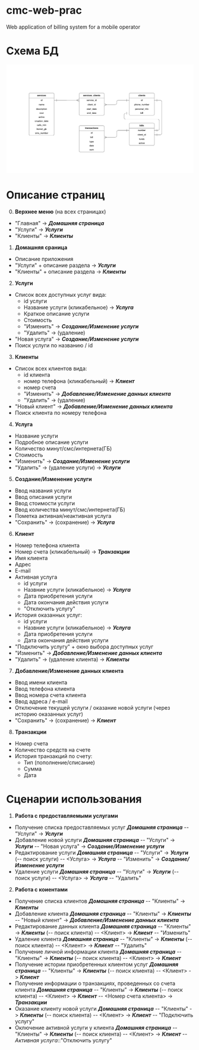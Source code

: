 # cmc-web-prac
Web application of billing system for a mobile operator

# Схема БД
![Схема БД](db_scheme.png)

# Описание страниц
0. **Верхнее меню** (на всех страницах)
  * "Главная" -> ***Домашняя страница***
  * "Услуги" -> ***Услуги***
  * "Клиенты" -> ***Клиенты***

1. **Домашняя сраница**
  * Описание приложения
  * "Услуги" + описание раздела -> ***Услуги***
  * "Клиенты" + описание раздела -> ***Клиенты***

2. **Услуги**
  * Список всех доступных услуг вида:
    * id услуги
    * Название услуги (кликабельное) -> ***Услуга***
    * Краткое описание услуги
    * Стоимость
    * "Изменить" -> ***Создание/Изменение услуги***
    * "Удалить" -> (удаление)
  * "Новая услуга" -> ***Создание/Изменение услуги***
  * Поиск услуги по названию / id

3. **Клиенты**
  * Список всех клиентов вида:
    * id клиента
    * номер телефона (кликабельный) -> ***Клиент***
    * номер счета
    * "Изменить" -> ***Добавление/Изменение данных клиента***
    * "Удалить" -> (удаление)
  * "Новый клиент" -> ***Добавление/Изменение данных клиента***
  * Поиск клиента по номеру телефона

4. **Услуга**
  * Название услуги
  * Подробное описание услуги
  * Количество минут/смс/интернета(ГБ)
  * Стоимость
  * "Изменить" -> ***Создание/Изменение услуги***
  * "Удалить" -> (удаление услуги) -> ***Услуги***

5. **Создание/Изменение услуги**
  * Ввод названия услуги
  * Ввод описания услуги
  * Ввод стоимости услуги
  * Ввод количества минут/смс/интернета(ГБ)
  * Пометка активная/неактивная услуга
  * "Сохранить" -> (сохранение) -> ***Услуга***

6. **Клиент**
  * Номер телефона клиента
  * Номер счета (кликабельный) -> ***Транзакции***
  * Имя клиента
  * Адрес
  * E-mail
  * Активная услуга
    * id услуги
    * Назвние услуги (кликабельное) -> ***Услуга***
    * Дата приобретения услуги
    * Дата окончания действия услуги
    * "Отключить услугу"
  * История оказанных услуг:
    * id услуги
    * Назвние услуги (кликабельное) -> ***Услуга***
    * Дата приобретения услуги
    * Дата окончания действия услуги
  * "Подключить услугу" + окно выбора доступных услуг
  * "Изменить" -> ***Добавление/Изменение данных клиента***
  * "Удалить" -> (удаление клиента) -> ***Клиенты***

7. **Добавление/Изменение данных клиента**
  * Ввод имени клиента
  * Ввод телефона клиента
  * Ввод номера счета клиента
  * Ввод адреса / e-mail
  * Отключение текущей услуги / оказание новой услуги (через историю оказанных услуг)
  * "Сохранить" -> (сохранение) -> ***Клиент***

8. **Транзакции**
  * Номер счета
  * Количество средств на счете
  * История транзакций по счету:
    * Тип (пополнение/списание)
    * Сумма
    * Дата

# Сценарии использования
1. **Работа с предоставляемыми услугами**
  * Получение списка предоставляемых услуг
    ***Домашняя страница*** -- "Услуги" -> ***Услуги***
  * Добавление новой услуги
    ***Домашняя страница*** -- "Услуги" -> ***Услуги*** -- "Новая услуга" -> ***Создание/Изменение услуги***
  * Редактирование услуги
    ***Домашняя страница*** -- "Услуги" -> ***Услуги*** (-- поиск услуги) -- <Услуга> -> ***Услуга*** -- "Изменить" -> ***Создание/Изменение услуги***
  * Удаление услуги
    ***Домашняя страница*** -- "Услуги" -> ***Услуги*** (-- поиск услуги) -- <Услуга> -> ***Услуга*** -- "Удалить"

2. **Работа с коиентами**
  * Получение списка клиентов
    ***Домашняя страница*** -- "Клиенты" -> ***Клиенты***
  * Добавление клиента
    ***Домашняя страница*** -- "Клиенты" -> ***Клиенты*** -- "Новый клиент" -> ***Добавление/Изменение данных клиента***
  * Редактирование данных клиента
    ***Домашняя страница*** -- "Клиенты" -> ***Клиенты*** (-- поиск клиента) -- <Клиент> -> ***Клиент*** -- "Изменить"
  * Удаление клиента
    ***Домашняя страница*** -- "Клиенты" -> ***Клиенты*** (-- поиск клиента) -- <Клиент> -> ***Клиент*** -- "Удалить"
  * Получение личной информации клиента
    ***Домашняя страница*** -- "Клиенты" -> ***Клиенты*** (-- поиск клиента) -- <Клиент> -> ***Клиент***
  * Получение истории приобретенных клиентом услуг
    ***Домашняя страница*** -- "Клиенты" -> ***Клиенты*** (-- поиск клиента) -- <Клиент> -> ***Клиент***
  * Получение информации о транзакциях, проведенных со счета клиента
    ***Домашняя страница*** -- "Клиенты" -> ***Клиенты*** (-- поиск клиента) -- <Клиент> -> ***Клиент*** -- <Номер счета клиента> -> ***Транзакции***
  * Оказание клиенту новой услуги
    ***Домашняя страница*** -- "Клиенты" -> ***Клиенты*** (-- поиск клиента) -- <Клиент> -> ***Клиент*** -- "Подключить услугу"
  * Оключение активной услуги у клиента
    ***Домашняя страница*** -- "Клиенты" -> ***Клиенты*** (-- поиск клиента) -- <Клиент> -> ***Клиент*** -- _Активная услуга_::"Отключить услугу"